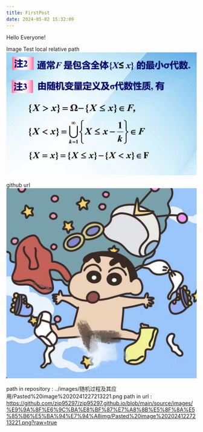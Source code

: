 ```yaml
---
title: FirstPost
date: 2024-05-02 15:32:09
---
```

Hello Everyone!

Image Test
local relative path
![](../images/随机过程及其应用img/Pasted%20image%2020241227215608.png)

github url
![](https://github.com/zip95297/zip95297.github.io/blob/main/source/images/profile/profile.png?raw=true)

path in repository :
../images/随机过程及其应用/Pasted%20image%2020241227213221.png
path in url :
https://github.com/zip95297/zip95297.github.io/blob/main/source/images/%E9%9A%8F%E6%9C%BA%E8%BF%87%E7%A8%8B%E5%8F%8A%E5%85%B6%E5%BA%94%E7%94%A8img/Pasted%20image%2020241227213221.png?raw=true